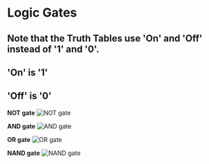 # Logic Gates

## Note that the Truth Tables use 'On' and 'Off' instead of '1' and '0'.
## 'On' is '1'
## 'Off' is '0'

**NOT gate**
![NOT gate](blob:https://docs.google.com/93ed7831-daeb-4e93-8b80-4db56169e3f4)

**AND gate**
![AND gate](blob:https://docs.google.com/0d827298-ab56-4f62-852f-55d454cb27aa)

**OR gate**
![OR gate](blob:https://docs.google.com/f95d1a98-317a-4c2d-b4d4-020f29e0a166)

**NAND gate**
![NAND gate](blob:https://docs.google.com/e55b8d6c-fa71-4c57-b801-4828145fd48b)
